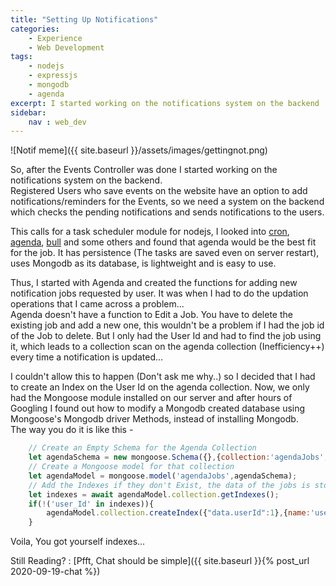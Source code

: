 ```yaml
---
title: "Setting Up Notifications"
categories:
    - Experience
    - Web Development
tags:
    - nodejs
    - expressjs
    - mongodb
    - agenda
excerpt: I started working on the notifications system on the backend
sidebar:
    nav : web_dev
---
```


![Notif meme]({{ site.baseurl }}/assets/images/gettingnot.png)

So, after the Events Controller was done I started working on the notifications system on the backend.  
Registered Users who save events on the website have an option to add notifications/reminders for the Events, so we need a system on the backend which checks the pending notifications and sends notifications to the users.  

This calls for a task scheduler module for nodejs, I looked into [cron](https://github.com/node-cron/node-cron#readme), [agenda](https://github.com/agenda/agenda#readme), [bull](https://github.com/OptimalBits/bull#readme) and some others and found that agenda would be the best fit for the job. It has persistence (The tasks are saved even on server restart), uses Mongodb as its database, is lightweight and is easy to use.

Thus, I started with Agenda and created the functions for adding new notification jobs requested by user. It was when I had to do the updation operations that I came across a problem...  
Agenda doesn't have a function to Edit a Job. You have to delete the existing job and add a new one, this wouldn't be a problem if I had the job id of the Job to delete. But I only had the User Id and had to find the job using it, which leads to a collection scan on the agenda collection (Inefficiency++) every time a notification is updated...  

I couldn't allow this to happen (Don't ask me why..) so I decided that I had to create an Index on the User Id on the agenda collection.
Now, we only had the Mongoose module installed on our server and after hours of Googling I found out how to modify a Mongodb created database using Mongoose's Mongodb driver Methods, instead of installing Mongodb.  
The way you do it is like this -
```javascript
    // Create an Empty Schema for the Agenda Collection
    let agendaSchema = new mongoose.Schema({},{collection:'agendaJobs', strict:false});
    // Create a Mongoose model for that collection
    let agendaModel = mongoose.model('agendaJobs',agendaSchema);
    // Add the Indexes if they don't Exist, the data of the jobs is stored in a data field by Agenda
    let indexes = await agendaModel.collection.getIndexes();
    if(!('user_Id' in indexes)){
        agendaModel.collection.createIndex({"data.userId":1},{name:'user_Id',sparse:'true'});
    }
```
Voila, You got yourself indexes...  

Still Reading? : [Pfft, Chat should be simple]({{ site.baseurl }}{% post_url 2020-09-19-chat %})
